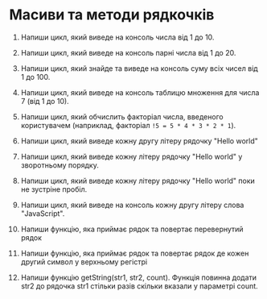# Масиви та методи рядкочків

1. Напиши цикл, який виведе на консоль числа від 1 до 10.
1. Напиши цикл, який виведе на консоль парні числа від 1 до 20.
1. Напиши цикл, який знайде та виведе на консоль суму всіх чисел від 1 до 100.
1. Напиши цикл, який виведе на консоль таблицю множення для числа 7 (від 1 до
   10).
1. Напиши цикл, який обчислить факторіал числа, введеного користувачем
   (наприклад, факторіал `!5 = 5 * 4 * 3 * 2 * 1`).

1. Напиши цикл, який виведе кожну другу літеру рядочку "Hello world"
1. Напиши цикл, який виведе кожну літеру рядочку "Hello world" у зворотньому
   порядку.
1. Напиши цикл, який виведе кожну літеру рядочку "Hello world" поки не зустріне
   пробіл.
1. Напиши цикл, який виведе на консоль кожну другу літеру слова "JavaScript".

1. Напиши функцію, яка приймає рядок та повертає перевернутий рядок
1. Напиши функцію, яка приймає рядок та повертає рядок де кожен другий символ у
   верхньому регістрі
1. Напиши функцію getString(str1, str2, count). Функція повинна додати str2 до
   рядочка str1 стільки разів скільки вказали у параметрі count.
